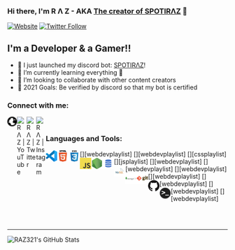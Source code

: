 <!--
**RAZ321/RAZ321** is a ✨ _special_ ✨ repository because its `README.md` (this file) appears on your GitHub profile.
-->

### Hi there, I'm R Λ Z - AKA [The creator of SPOTIRΛZ][website] 👋 

[![Website](https://img.shields.io/website?label=spotiraze.xyz&style=for-the-badge&url=https%3A%2F%2Fspotiraze.xyz)](https://spotiraze.xyz)
[![Twitter Follow](https://img.shields.io/twitter/follow/RΛZ?color=1DA1F2&logo=twitter&style=for-the-badge)](https://twitter.com/)

## I'm a Developer & a Gamer!!

- 🔭 I just launched my discord bot: [SPOTIRΛZ][website]!
- 🌱 I’m currently learning everything 🤣
- 👯 I’m looking to collaborate with other content creators
- 🥅 2021 Goals: Be verified by discord so that my bot is certified

### Connect with me:

[<img align="left" alt="spotiraze.xyz" width="22px" src="https://raw.githubusercontent.com/iconic/open-iconic/master/svg/globe.svg" />][website]
[<img align="left" alt="R Λ Z | YouTube" width="22px" src="https://cdn.jsdelivr.net/npm/simple-icons@v3/icons/youtube.svg" />][youtube]
[<img align="left" alt="R Λ Z | Twitter" width="22px" src="https://cdn.jsdelivr.net/npm/simple-icons@v3/icons/twitter.svg" />][twitter]
[<img align="left" alt="R Λ Z | Instagram" width="22px" src="https://cdn.jsdelivr.net/npm/simple-icons@v3/icons/instagram.svg" />][instagram]

<br />

### Languages and Tools:

[<img align="left" alt="Visual Studio Code" width="26px" src="https://raw.githubusercontent.com/github/explore/80688e429a7d4ef2fca1e82350fe8e3517d3494d/topics/visual-studio-code/visual-studio-code.png" />][webdevplaylist]
[<img align="left" alt="HTML5" width="26px" src="https://raw.githubusercontent.com/github/explore/80688e429a7d4ef2fca1e82350fe8e3517d3494d/topics/html/html.png" />][webdevplaylist]
[<img align="left" alt="CSS3" width="26px" src="https://raw.githubusercontent.com/github/explore/80688e429a7d4ef2fca1e82350fe8e3517d3494d/topics/css/css.png" />][cssplaylist]
[<img align="left" alt="JavaScript" width="26px" src="https://raw.githubusercontent.com/github/explore/80688e429a7d4ef2fca1e82350fe8e3517d3494d/topics/javascript/javascript.png" />][jsplaylist]
[<img align="left" alt="Node.js" width="26px" src="https://raw.githubusercontent.com/github/explore/80688e429a7d4ef2fca1e82350fe8e3517d3494d/topics/nodejs/nodejs.png" />][webdevplaylist]
[<img align="left" alt="SQL" width="26px" src="https://raw.githubusercontent.com/github/explore/80688e429a7d4ef2fca1e82350fe8e3517d3494d/topics/sql/sql.png" />][webdevplaylist]
[<img align="left" alt="MySQL" width="26px" src="https://raw.githubusercontent.com/github/explore/80688e429a7d4ef2fca1e82350fe8e3517d3494d/topics/mysql/mysql.png" />][webdevplaylist]
[<img align="left" alt="MongoDB" width="26px" src="https://raw.githubusercontent.com/github/explore/80688e429a7d4ef2fca1e82350fe8e3517d3494d/topics/mongodb/mongodb.png" />][webdevplaylist]
[<img align="left" alt="Git" width="26px" src="https://raw.githubusercontent.com/github/explore/80688e429a7d4ef2fca1e82350fe8e3517d3494d/topics/git/git.png" />][webdevplaylist]
[<img align="left" alt="GitHub" width="26px" src="https://raw.githubusercontent.com/github/explore/78df643247d429f6cc873026c0622819ad797942/topics/github/github.png" />][webdevplaylist]
[<img align="left" alt="Terminal" width="26px" src="https://raw.githubusercontent.com/github/explore/80688e429a7d4ef2fca1e82350fe8e3517d3494d/topics/terminal/terminal.png" />][webdevplaylist]

<br />
<br />

---

  <img align="left" alt="RAZ321's GitHub Stats" src="https://github-readme-stats.vercel.app/api?username=RAZ321&show_icons=true&hide_border=true" />


[website]: https://spotiraze.xyz
[twitter]: https://twitter.com/r_a_z_01
[youtube]: https://youtube.com/channel/UChsxfMaiYMgRdWUZYd4neUQ
[instagram]: https://www.instagram.com/anto.bb77/?utm_medium=copy_link
